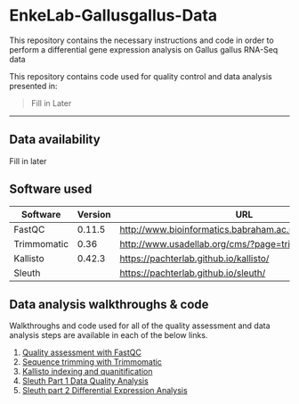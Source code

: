 # EnkeLab-Gallusgallus-Data
This repository contains the necessary instructions and code in order to perform a differential gene expression analysis on Gallus gallus RNA-Seq data

This repository contains code used for quality control and data analysis presented in: 

> Fill in Later

----

## Data availability

Fill in later

## Software used

| Software | Version | URL | 
| --- | --- | --- |
| FastQC | 0.11.5 | http://www.bioinformatics.babraham.ac.uk/projects/fastqc/ |
| Trimmomatic | 0.36 | http://www.usadellab.org/cms/?page=trimmomatic  |
| Kallisto | 0.42.3 | https://pachterlab.github.io/kallisto/ |
| Sleuth |  | https://pachterlab.github.io/sleuth/ |

## Data analysis walkthroughs & code

Walkthroughs and code used for all of the quality assessment and data analysis steps are available in each of the below links.

1. [Quality assessment with FastQC](https://github.com/ScottSchumacker/EnkeLab-Gallusgallus-Data/blob/master/Walkthroughs-Code/FastQC)
1. [Sequence trimming with Trimmomatic](https://github.com/ScottSchumacker/EnkeLab-Gallusgallus-Data/blob/master/Walkthroughs-Code/Trimmomatic)
1. [Kallisto indexing and quanitification](https://github.com/ScottSchumacker/EnkeLab-Gallusgallus-Data/blob/master/Walkthroughs-Code/Kallisto)
1. [Sleuth Part 1 Data Quality Analysis](https://learning.cyverse.org/projects/kallisto_tutorial/en/latest/step4.html)
1. [Sleuth part 2 Differential Expression Analysis]()
